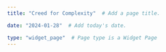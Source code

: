 ```yaml
---
title: "Creed for Complexity"  # Add a page title.

date: "2024-01-28"  # Add today's date.

type: "widget_page"  # Page type is a Widget Page
---
```



